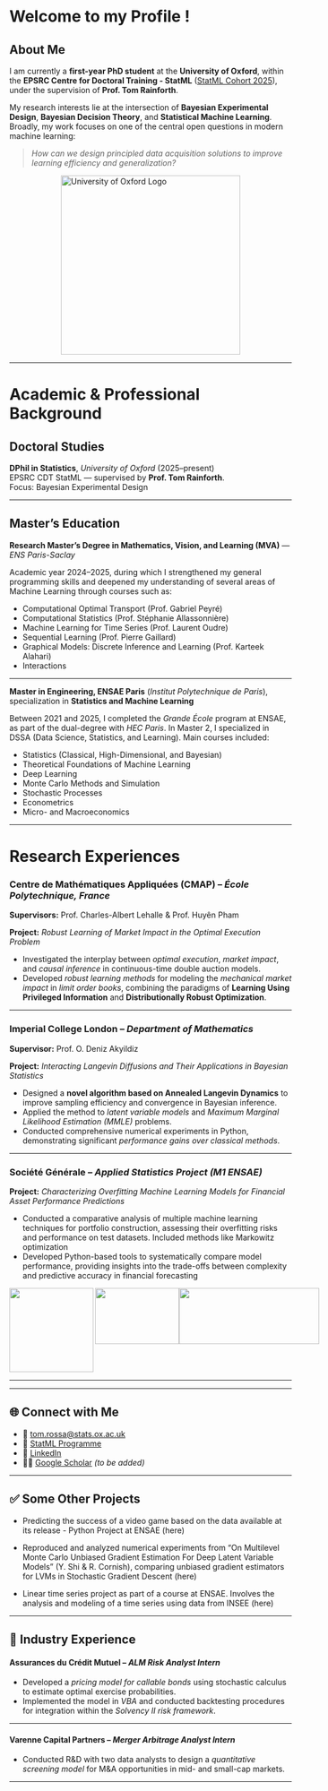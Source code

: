 # **Welcome to my Profile !**

## About Me 

I am currently a **first-year PhD student** at the **University of Oxford**, within the **EPSRC Centre for Doctoral Training - StatML** ([StatML Cohort 2025](https://statml.io)), under the supervision of **Prof. Tom Rainforth**.  

My research interests lie at the intersection of **Bayesian Experimental Design**, **Bayesian Decision Theory**, and **Statistical Machine Learning**. Broadly, my work focuses on one of the central open questions in modern machine learning:  
> *How can we design principled data acquisition solutions to improve learning efficiency and generalization?*  

<div style="display:flex; justify-content:center; align-items:center;">
  <img width="320" src="https://upload.wikimedia.org/wikipedia/commons/thumb/2/2f/University_of_Oxford.svg/500px-University_of_Oxford.svg.png" alt="University of Oxford Logo"/>
</div>

---

# Academic & Professional Background

## Doctoral Studies
**DPhil in Statistics**, *University of Oxford* (2025–present)  
EPSRC CDT StatML — supervised by **Prof. Tom Rainforth**.  
Focus: Bayesian Experimental Design

---

## Master’s Education

**Research Master’s Degree in Mathematics, Vision, and Learning (MVA)** — *ENS Paris-Saclay*  

Academic year 2024–2025, during which I strengthened my general programming skills and deepened my understanding of several areas of Machine Learning through courses such as:

* Computational Optimal Transport (Prof. Gabriel Peyré)  
* Computational Statistics (Prof. Stéphanie Allassonnière)  
* Machine Learning for Time Series (Prof. Laurent Oudre)  
* Sequential Learning (Prof. Pierre Gaillard)  
* Graphical Models: Discrete Inference and Learning (Prof. Karteek Alahari)  
* Interactions  

---

**Master in Engineering, ENSAE Paris** (*Institut Polytechnique de Paris*), specialization in **Statistics and Machine Learning**  

Between 2021 and 2025, I completed the *Grande École* program at ENSAE, as part of the dual-degree with *HEC Paris*. In Master 2, I specialized in DSSA (Data Science, Statistics, and Learning). Main courses included:

* Statistics (Classical, High-Dimensional, and Bayesian)  
* Theoretical Foundations of Machine Learning  
* Deep Learning  
* Monte Carlo Methods and Simulation  
* Stochastic Processes  
* Econometrics  
* Micro- and Macroeconomics  

---

# Research Experiences

### **Centre de Mathématiques Appliquées (CMAP)** – *École Polytechnique, France*  
**Supervisors:** Prof. Charles-Albert Lehalle & Prof. Huyên Pham  

**Project:** *Robust Learning of Market Impact in the Optimal Execution Problem*  
- Investigated the interplay between *optimal execution*, *market impact*, and *causal inference* in continuous-time double auction models.  
- Developed *robust learning methods* for modeling the *mechanical market impact* in *limit order books*, combining the paradigms of **Learning Using Privileged Information** and **Distributionally Robust Optimization**.  
---

### **Imperial College London** – *Department of Mathematics*  
**Supervisor:** Prof. O. Deniz Akyildiz  

**Project:** *Interacting Langevin Diffusions and Their Applications in Bayesian Statistics*  
- Designed a **novel algorithm based on Annealed Langevin Dynamics** to improve sampling efficiency and convergence in Bayesian inference.  
- Applied the method to *latent variable models* and *Maximum Marginal Likelihood Estimation (MMLE)* problems.  
- Conducted comprehensive numerical experiments in Python, demonstrating significant *performance gains over classical methods*.
---

### **Société Générale** – *Applied Statistics Project (M1 ENSAE)*  

**Project:** *Characterizing Overfitting Machine Learning Models for Financial Asset Performance Predictions*  
- Conducted a comparative analysis of multiple machine learning techniques for portfolio construction, assessing
their overfitting risks and performance on test datasets. Included methods like Markowitz optimization
- Developed Python-based tools to systematically compare model performance, providing insights into the trade-offs
between complexity and predictive accuracy in financial forecasting

<div style="display:flex; flex-direction: row;">
  <img align="left" width="150" height="150" src="https://upload.wikimedia.org/wikipedia/commons/e/ec/LOGO-ENSAE.png">
  <img align="center" width="150" height="100" src="https://upload.wikimedia.org/wikipedia/commons/thumb/3/32/HEC_Paris.svg/2560px-HEC_Paris.svg.png">
  <img align="center" width="250" height="100" src="https://upload.wikimedia.org/wikipedia/fr/f/fb/LOGOS_ENS-PARIS-SACLAY_UPSAY_2.png">
</div>

---
---

## 🌐 Connect with Me
- 📧 [tom.rossa@stats.ox.ac.uk](mailto:tom.rossa@stats.ox.ac.uk)  
- 🔗 [StatML Programme](https://statml.io)  
- 💼 [LinkedIn](https://www.linkedin.com/in/tom-rossa/)  
- 🧑‍🔬 [Google Scholar](https://scholar.google.com) *(to be added)*  

---

## ✅ Some Other Projects

- Predicting the success of a video game based on the data available at its release - Python Project at ENSAE (here)
  
- Reproduced and analyzed numerical experiments from “On Multilevel Monte Carlo Unbiased Gradient Estimation For Deep Latent
Variable Models” (Y. Shi & R. Cornish), comparing unbiased gradient estimators for LVMs in Stochastic Gradient Descent (here)

- Linear time series project as part of a course at ENSAE. Involves the analysis and modeling of a time series using data from INSEE (here)

---

## 💼 Industry Experience

#### **Assurances du Crédit Mutuel** – *ALM Risk Analyst Intern*  
- Developed a *pricing model for callable bonds* using stochastic calculus to estimate optimal exercise probabilities.  
- Implemented the model in *VBA* and conducted backtesting procedures for integration within the *Solvency II risk framework*.

---

#### **Varenne Capital Partners** – *Merger Arbitrage Analyst Intern*  
- Conducted R&D with two data analysts to design a *quantitative screening model* for M&A opportunities in mid- and small-cap markets.  

---


